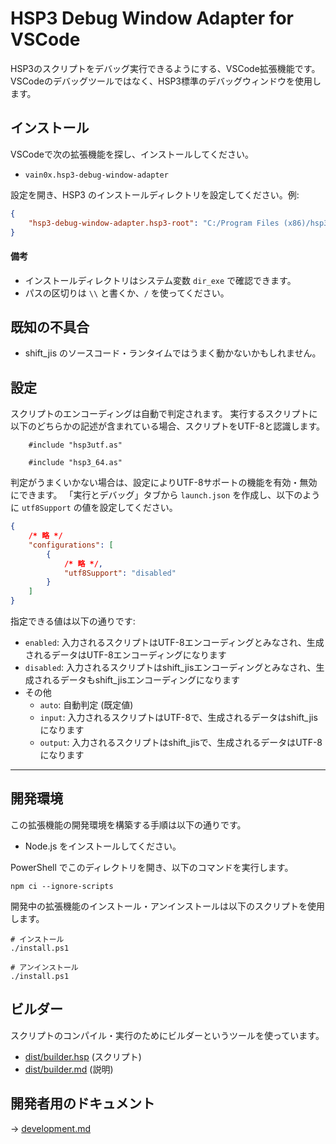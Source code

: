 # HSP3 Debug Window Adapter for VSCode

HSP3のスクリプトをデバッグ実行できるようにする、VSCode拡張機能です。
VSCodeのデバッグツールではなく、HSP3標準のデバッグウィンドウを使用します。

## インストール

VSCodeで次の拡張機能を探し、インストールしてください。

- `vain0x.hsp3-debug-window-adapter`

設定を開き、HSP3 のインストールディレクトリを設定してください。例:

```json
{
    "hsp3-debug-window-adapter.hsp3-root": "C:/Program Files (x86)/hsp36"
}
```

#### 備考

- インストールディレクトリはシステム変数 `dir_exe` で確認できます。
- パスの区切りは `\\` と書くか、`/` を使ってください。

## 既知の不具合

- shift_jis のソースコード・ランタイムではうまく動かないかもしれません。

## 設定

スクリプトのエンコーディングは自動で判定されます。
実行するスクリプトに以下のどちらかの記述が含まれている場合、スクリプトをUTF-8と認識します。

```hsp
    #include "hsp3utf.as"
```

```hsp
    #include "hsp3_64.as"
```

判定がうまくいかない場合は、設定によりUTF-8サポートの機能を有効・無効にできます。
「実行とデバッグ」タブから `launch.json` を作成し、以下のように `utf8Support` の値を設定してください。

```json
{
    /* 略 */
    "configurations": [
        {
            /* 略 */,
            "utf8Support": "disabled"
        }
    ]
}
```

指定できる値は以下の通りです:

- `enabled`: 入力されるスクリプトはUTF-8エンコーディングとみなされ、生成されるデータはUTF-8エンコーディングになります
- `disabled`: 入力されるスクリプトはshift_jisエンコーディングとみなされ、生成されるデータもshift_jisエンコーディングになります
- その他
    - `auto`: 自動判定 (既定値)
    - `input`: 入力されるスクリプトはUTF-8で、生成されるデータはshift_jisになります
    - `output`: 入力されるスクリプトはshift_jisで、生成されるデータはUTF-8になります

----

## 開発環境

この拡張機能の開発環境を構築する手順は以下の通りです。

- Node.js をインストールしてください。

PowerShell でこのディレクトリを開き、以下のコマンドを実行します。

```pwsh
npm ci --ignore-scripts
```

開発中の拡張機能のインストール・アンインストールは以下のスクリプトを使用します。

```pwsh
# インストール
./install.ps1
```

```pwsh
# アンインストール
./install.ps1
```

## ビルダー

スクリプトのコンパイル・実行のためにビルダーというツールを使っています。

- [dist/builder.hsp](dist/builder.hsp) (スクリプト)
- [dist/builder.md](dist/builder.md) (説明)

## 開発者用のドキュメント

→ [development.md](development.md)
